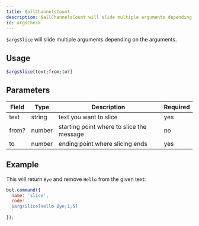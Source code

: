 ```yaml
---
title: $allChannelsCount 
description: $allChannelsCount will slide multiple arguments depending on the arguments.
id: argsCheck
---
```


`$argsSlice` will slide multiple arguments depending on the arguments.

## Usage

```php
$argsSlice[text;from;to?]
```

## Parameters 


| Field     | Type    | Description                                        | Required |
|-----------|---------|----------------------------------------------------|----------|
| text      | string  | text you want to slice                             | yes      |
| from?     | number  | starting point where to slice the message          | no       |
| to        | number  | ending point where slicing ends                    | yes      |


## Example

This will return `Bye` and remove `Hello` from the given text:

```javascript
bot.command({
  name: 'slice',
  code: `
  $argsSlice[Hello Bye;1;5]
  `
});
```